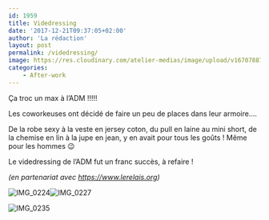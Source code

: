 ```yaml
---
id: 1959
title: Videdressing
date: '2017-12-21T09:37:05+02:00'
author: 'La rédaction'
layout: post
permalink: /videdressing/
image: https://res.cloudinary.com/atelier-medias/image/upload/v1670788710/blog/dx3hpcvbbzxqwbmlfp4v.jpg
categories:
    - After-work
---
```


Ça troc un max à l’ADM !!!!!

Les coworkeuses ont décidé de faire un peu de places dans leur armoire….

De la robe sexy à la veste en jersey coton, du pull en laine au mini short, de la chemise en lin à la jupe en jean, y en avait pour tous les goûts ! Même pour les hommes 😉

Le videdressing de l’ADM fut un franc succès, à refaire !

*(en partenariat avec <https://www.lerelais.org>)*

![IMG_0224](https://res.cloudinary.com/atelier-medias/image/upload/v1670788712/blog/jijnuyzmwb1gphzmi7o8.jpg)![IMG_0227](https://res.cloudinary.com/atelier-medias/image/upload/v1670791254/blog/zmnfzoga21tzxeujqfbz.jpg)

![IMG_0235](https://res.cloudinary.com/atelier-medias/image/upload/v1670788714/blog/ydfsju4yud3ld2vnvnuc.jpg)
